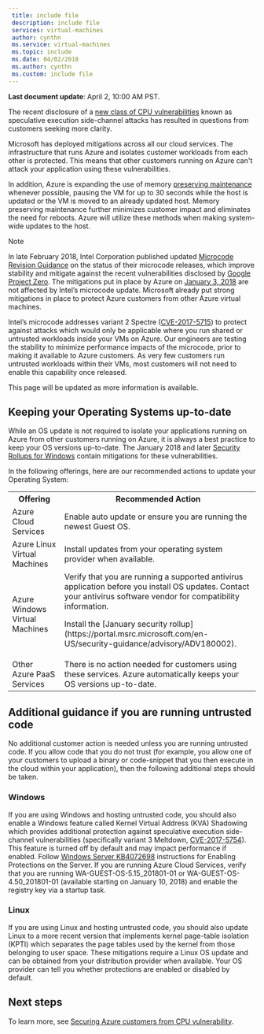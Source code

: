 ```yaml
---
 title: include file
 description: include file
 services: virtual-machines
 author: cynthn
 ms.service: virtual-machines
 ms.topic: include
 ms.date: 04/02/2018
 ms.author: cynthn
 ms.custom: include file
---
```



**Last document update**: April 2, 10:00 AM PST.

The recent disclosure of a [new class of CPU vulnerabilities](https://portal.msrc.microsoft.com/en-US/security-guidance/advisory/ADV180002) known as speculative execution side-channel attacks has resulted in questions from customers seeking more clarity.  

Microsoft has deployed mitigations across all our cloud services. The infrastructure that runs Azure and isolates customer workloads from each other is protected.  This means that other customers running on Azure can't attack your application using these vulnerabilities.

In addition, Azure is expanding the use of memory [preserving maintenance](https://docs.microsoft.com/azure/virtual-machines/windows/maintenance-and-updates) whenever possible, pausing the VM for up to 30 seconds while the host is updated or the VM is moved to an already updated host.  Memory preserving maintenance further minimizes customer impact and eliminates the need for reboots.  Azure will utilize these methods when making system-wide updates to the host.

> [!NOTE] 
> In late February 2018, Intel Corporation published updated [Microcode Revision Guidance](https://newsroom.intel.com/wp-content/uploads/sites/11/2018/03/microcode-update-guidance.pdf) on the status of their microcode releases, which improve stability and mitigate against the recent vulnerabilities disclosed by [Google Project Zero](https://googleprojectzero.blogspot.com/2018/01/reading-privileged-memory-with-side.html). The mitigations put in place by Azure on [January 3, 2018](https://azure.microsoft.com/en-us/blog/securing-azure-customers-from-cpu-vulnerability/) are not affected by Intel’s microcode update. Microsoft already put strong mitigations in place to protect Azure customers from other Azure virtual machines.  
>
> Intel’s microcode addresses variant 2 Spectre ([CVE-2017-5715](https://www.cve.mitre.org/cgi-bin/cvename.cgi?name=2017-5715)) to protect against attacks which would only be applicable where you run shared or untrusted workloads inside your VMs on Azure. Our engineers are testing the stability to minimize performance impacts of the microcode, prior to making it available to Azure customers.  As very few customers run untrusted workloads within their VMs, most customers will not need to enable this capability once released. 
>
> This page will be updated as more information is available.  






## Keeping your Operating Systems up-to-date

While an OS update is not required to isolate your applications running on Azure from other customers running on Azure, it is always a best practice to keep your OS versions up-to-date. The January 2018 and later [Security Rollups for Windows](https://portal.msrc.microsoft.com/en-US/security-guidance/advisory/ADV180002) contain mitigations for these vulnerabilities.

In the following offerings, here are our recommended actions to update your Operating System: 

<table>
<tr>
<th>Offering</th> <th>Recommended Action </th>
</tr>
<tr>
<td>Azure Cloud Services </td>	<td>Enable auto update or ensure you are running the newest Guest OS.</td>
</tr>
<tr>
<td>Azure Linux Virtual Machines</td> <td>Install updates from your operating system provider when available. </td>
</tr>
<tr>
<td>Azure Windows Virtual Machines </td> <td>Verify that you are running a supported antivirus application before you install OS updates. Contact your antivirus software vendor for compatibility information.<p> Install the [January security rollup](https://portal.msrc.microsoft.com/en-US/security-guidance/advisory/ADV180002). </p></td>
</tr>
<tr>
<td>Other Azure PaaS Services</td> <td>There is no action needed for customers using these services. Azure automatically keeps your OS versions up-to-date. </td>
</tr>
</table>

## Additional guidance if you are running untrusted code 

No additional customer action is needed unless you are running untrusted code. If you allow code that you do not trust (for example, you allow one of your customers to upload a binary or code-snippet that you then execute in the cloud within your application), then the following additional steps should be taken.  


### Windows 
If you are using Windows and hosting untrusted code, you should also enable a Windows feature called Kernel Virtual Address (KVA) Shadowing which provides additional protection against speculative execution side-channel vulnerabilities (specifically variant 3 Meltdown, [CVE-2017-5754](https://www.cve.mitre.org/cgi-bin/cvename.cgi?name=2017-5754)). This feature is turned off by default and may impact performance if enabled. 
Follow [Windows Server KB4072698](https://support.microsoft.com/help/4072698/windows-server-guidance-to-protect-against-the-speculative-execution) instructions for Enabling Protections on the Server. If you are running Azure Cloud Services, verify that you are running WA-GUEST-OS-5.15_201801-01 or WA-GUEST-OS-4.50_201801-01 (available starting on January 10, 2018) and enable the registry key via a startup task.


### Linux
If you are using Linux and hosting untrusted code, you should also update Linux to a more recent version that implements kernel page-table isolation (KPTI) which separates the page tables used by the kernel from those belonging to user space. These mitigations require a Linux OS update and can be obtained from your distribution provider when available. Your OS provider can tell you whether protections are enabled or disabled by default.



## Next steps

To learn more, see [Securing Azure customers from CPU vulnerability](https://azure.microsoft.com/blog/securing-azure-customers-from-cpu-vulnerability/).

